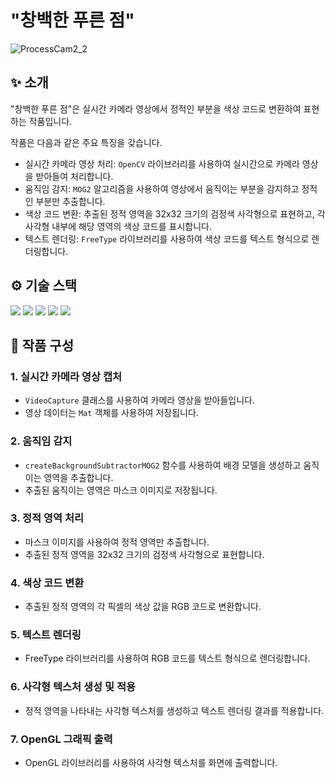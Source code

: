 # "창백한 푸른 점"

![ProcessCam2_2](https://github.com/elitekid/ProcessCam2/assets/89232526/275b1929-5821-4533-9009-9436398493b1)

## :sparkles: 소개

"창백한 푸른 점"은 실시간 카메라 영상에서 정적인 부분을 색상 코드로 변환하여 표현하는 작품입니다.

작품은 다음과 같은 주요 특징을 갖습니다.

- 실시간 카메라 영상 처리: `OpenCV` 라이브러리를 사용하여 실시간으로 카메라 영상을 받아들여 처리합니다.
- 움직임 감지: `MOG2` 알고리즘을 사용하여 영상에서 움직이는 부분을 감지하고 정적인 부분만 추출합니다.
- 색상 코드 변환: 추출된 정적 영역을 32x32 크기의 검정색 사각형으로 표현하고, 각 사각형 내부에 해당 영역의 색상 코드를 표시합니다.
- 텍스트 렌더링: `FreeType` 라이브러리를 사용하여 색상 코드를 텍스트 형식으로 렌더링합니다.

## :gear: 기술 스택
<div>
  <img src="https://img.shields.io/badge/c-A8B9CC?style=for-the-badge&logo=c&logoColor=white">
  <img src="https://img.shields.io/badge/c++-00599C?style=for-the-badge&logo=c%2B%2B&logoColor=white">
  <img src="https://img.shields.io/badge/opencv-5C3EE8?style=for-the-badge&logo=opencv&logoColor=white">
  <img src="https://img.shields.io/badge/opengl-5586A4?style=for-the-badge&logo=opengl&logoColor=white">
  <img src="https://img.shields.io/badge/qt-41CD52?style=for-the-badge&logo=qt&logoColor=white">
</div>

## :art: 작품 구성

### 1. 실시간 카메라 영상 캡처

- `VideoCapture` 클래스를 사용하여 카메라 영상을 받아들입니다.
- 영상 데이터는 `Mat` 객체를 사용하여 저장됩니다.

### 2. 움직임 감지

- `createBackgroundSubtractorMOG2` 함수를 사용하여 배경 모델을 생성하고 움직이는 영역을 추출합니다.
- 추출된 움직이는 영역은 마스크 이미지로 저장됩니다.

### 3. 정적 영역 처리

- 마스크 이미지를 사용하여 정적 영역만 추출합니다.
- 추출된 정적 영역을 32x32 크기의 검정색 사각형으로 표현합니다.

### 4. 색상 코드 변환
- 추출된 정적 영역의 각 픽셀의 색상 값을 RGB 코드로 변환합니다.

### 5. 텍스트 렌더링
- FreeType 라이브러리를 사용하여 RGB 코드를 텍스트 형식으로 렌더링합니다.
### 6. 사각형 텍스처 생성 및 적용
- 정적 영역을 나타내는 사각형 텍스처를 생성하고 텍스트 렌더링 결과를 적용합니다.
### 7. OpenGL 그래픽 출력
- OpenGL 라이브러리를 사용하여 사각형 텍스처를 화면에 출력합니다.
